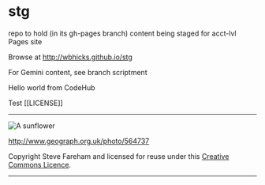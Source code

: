 # stg
repo to hold (in its gh-pages branch) content being staged for acct-lvl Pages site

Browse at http://wbhicks.github.io/stg

For Gemini content, see branch scriptment

Hello world from CodeHub

Test [[LICENSE]]

---

![A sunflower](http://drive.google.com/uc?export=view&id=0B-kEwW9ds1hxTUllZkotNTQ1ZTg)

http://www.geograph.org.uk/photo/564737

Copyright Steve Fareham and licensed for reuse under this [Creative Commons Licence](http://creativecommons.org/licenses/by-sa/2.0/).

---
